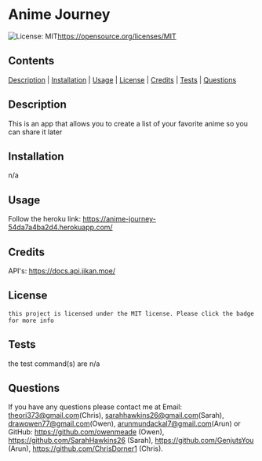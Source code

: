# Anime Journey
  ![License: MIT](https://img.shields.io/badge/License-MIT-yellow.svg)https://opensource.org/licenses/MIT

  ## Contents
  [Description](#description) | [Installation](#installation) | [Usage](#usage) | [License](#license) | [Credits](#credits) | [Tests](#tests) | [Questions](#questions)

  ## Description

  This is an app that allows you to create a list of your favorite anime so you can share it later

  ## Installation

  n/a

  ## Usage

  Follow the heroku link: https://anime-journey-54da7a4ba2d4.herokuapp.com/

  ## Credits

  API's: https://docs.api.jikan.moe/ 
  

  ## License

    this project is licensed under the MIT license. Please click the badge for more info


  ## Tests

  the test command(s) are
  n/a

  ## Questions

  If you have any questions please contact me at Email: theori373@gmail.com(Chris), sarahhawkins26@gmail.com(Sarah), drawowen77@gmail.com(Owen), arunmundackal7@gmail.com(Arun) or GitHub:  https://github.com/owenmeade (Owen), https://github.com/SarahHawkins26 (Sarah), https://github.com/GenjutsYou (Arun), https://github.com/ChrisDorner1 (Chris). 